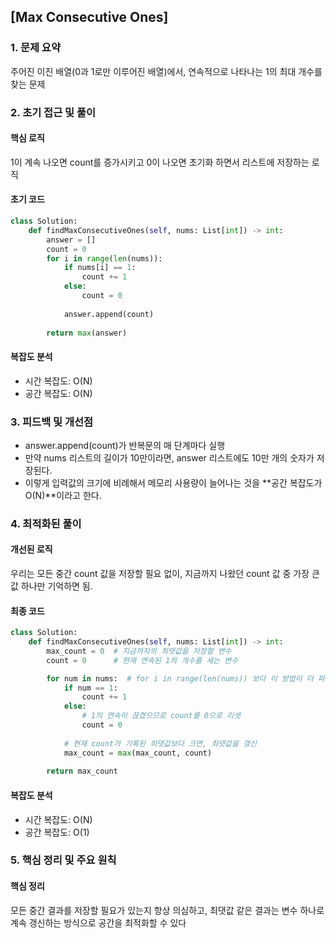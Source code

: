 ## [Max Consecutive Ones]

### 1. 문제 요약
주어진 이진 배열(0과 1로만 이루어진 배열)에서, 연속적으로 나타나는 1의 최대 개수를 찾는 문제

### 2. 초기 접근 및 풀이

#### 핵심 로직
1이 계속 나오면 count를 증가시키고 0이 나오면 초기화 하면서 리스트에 저장하는 로직

#### 초기 코드
```python
class Solution:
    def findMaxConsecutiveOnes(self, nums: List[int]) -> int:
        answer = []
        count = 0
        for i in range(len(nums)):
            if nums[i] == 1:
                count += 1
            else:
                count = 0
                
            answer.append(count)
                
        return max(answer)
```

#### 복잡도 분석

- 시간 복잡도: O(N)
- 공간 복잡도: O(N)

### 3. 피드백 및 개선점
- answer.append(count)가 반복문의 매 단계마다 실행
- 만약 nums 리스트의 길이가 10만이라면, answer 리스트에도 10만 개의 숫자가 저장된다.   
- 이렇게 입력값의 크기에 비례해서 메모리 사용량이 늘어나는 것을 **공간 복잡도가 O(N)**이라고 한다.

### 4. 최적화된 풀이

#### 개선된 로직
우리는 모든 중간 count 값을 저장할 필요 없이, 지금까지 나왔던 count 값 중 가장 큰 값 하나만 기억하면 됨.

#### 최종 코드

```python
class Solution:
    def findMaxConsecutiveOnes(self, nums: List[int]) -> int:
        max_count = 0  # 지금까지의 최댓값을 저장할 변수
        count = 0      # 현재 연속된 1의 개수를 세는 변수

        for num in nums:  # for i in range(len(nums)) 보다 이 방법이 더 파이썬다움.
            if num == 1:
                count += 1
            else:
                # 1의 연속이 끊겼으므로 count를 0으로 리셋
                count = 0
            
            # 현재 count가 기록된 최댓값보다 크면, 최댓값을 갱신
            max_count = max(max_count, count)
            
        return max_count
```

#### 복잡도 분석

- 시간 복잡도: O(N)
- 공간 복잡도: O(1)

### 5. 핵심 정리 및 주요 원칙

#### 핵심 정리
모든 중간 결과를 저장할 필요가 있는지 항상 의심하고, 최댓값 같은 결과는 변수 하나로 계속 갱신하는 방식으로 공간을 최적화할 수 있다
